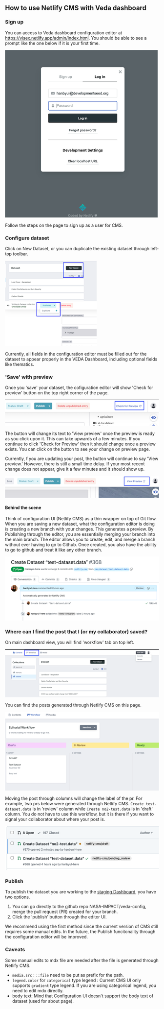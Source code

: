 ## How to use Netlify CMS with Veda dashboard

### Sign up

You can access to Veda dashboard configuration editor at https://visex.netlify.app/admin/index.html. You should be able to see a prompt like the one below if it is your first time.

![Editor showing sign-up prompt](./media/netlify-cms-landing.png)

Follow the steps on the page to sign up as a user for CMS.

### Configure dataset 

Click on New Dataset, or you can duplicate the existing dataset through left-top toolbar. 

![Editor showing 'new dataset' button](./media/new-data-set-btn.png)
![Editor showing 'duplicate' button](./media/duplicate-btn.png)

Currently, all fields in the configuration editor must be filled out for the dataset to appear properly in the VEDA Dashboard, including optional fields like thematics.

### 'Save' with preview

Once you 'save' your dataset, the cofiguration editor will show 'Check for preview' button on the top right corner of the page.

![Editor showing 'check for preview' button](./media/check-for-preview.png)

The button will change its text to 'View preview' once the preview is ready as you click upon it. This can take upwards of a few minutes. If you continue to click 'Check for Preview' then it should change once a preview exists. You can click on the button to see your change on preview page. 

Currently, f you are updating your post, the button will continue to say 'View preview.' However, there is still a small time delay. If your most recent change does not appear, give it a few minutes and it should show up.

![Editor showing 'view preview' button](./media/view-preview.png)

#### Behind the scene

Think of configuration UI (Netlify CMS) as a thin wrapper on top of Git flow. When you are saving a new dataset, what the configuration editor is doing is creating a new branch with your changes. This generates a preview. By Publishing through the editor, you are essentially merging your branch into the main branch. The editor allows you to create, edit, and merge a branch without ever having to go to Github. Once created, you also have the ability to go to github and treat it like any other branch.

![Example PR generated through Netlify CMS](./media/example-pr-netlify-cms.png)

### Where can I find the post that I (or my collaborator) saved?

On main dashboard view, you will find 'workflow' tab on top left.

![Highlighting workflow button](./media/workflow.png)

You can find the posts generated through Netlify CMS on this page. 

![Highlighting workflow button](./media/workflow-sample.png)

Moving the post through columns will change the label of the pr. For example, two prs below were generated through Netlify CMS. `Create test-dataset.data` is in 'review' column while `Create no2-test.data` is in 'draft' column. You do not have to use this workflow, but it is there if you want to signal your collaborator about where your post is.

![Highlighting workflow button](./media/example-workflow-label.png)

### Publish 
To publish the dataset you are working to the [staging Dashboard](https://visex.netlify.app/), you have two options.
1. You can go directly to the github repo NASA-IMPACT/veda-config, merge the pull request (PR) created for your branch.
2. Click the 'publish' button through the editor UI. 

We recommend using the first method since the current version of CMS still requires some manual edits. In the future, the Publish funcitonality through the configuration editor will be improved.

### Caveats

Some manual edits to mdx file are needed after the file is generated through Netlify CMS.

- `media.src` : `::file` need to be put as prefix for the path.
- `legend.color` for `categorical` type legend : Current CMS UI only supports `gradient` type legend. If you are using categorical legend, you need to edit mdx directly.
- body text: Mind that Configuration UI doesn't support the body text of dataset (used for about page).
